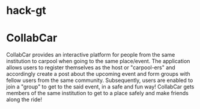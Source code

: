 # hack-gt
# CollabCar

CollabCar provides an interactive platform for people from the same institution to carpool when going to the same place/event. The application allows users to register themselves as the host or "carpool-ers" and accordingly create a post about the upcoming event and form groups with fellow users from the same community. Subsequently, users are enabled to join a "group" to get to the said event, in a safe and fun way! CollabCar gets members of the same institution to get to a place safely and make friends along the ride!

